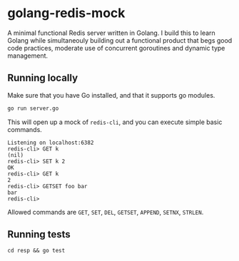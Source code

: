 # golang-redis-mock
A minimal functional Redis server written in Golang. I build this to learn Golang while simultaneouly
building out a functional product that begs good code practices, moderate use of concurrent goroutines
and dynamic type management.


## Running locally
Make sure that you have Go installed, and that it supports go modules.

```bash
go run server.go
```

This will open up a mock of `redis-cli`, and you can execute simple basic commands.

```
Listening on localhost:6382
redis-cli> GET k
(nil)
redis-cli> SET k 2
OK
redis-cli> GET k
2
redis-cli> GETSET foo bar
bar
redis-cli> 
```

Allowed commands are `GET`, `SET`, `DEL`, `GETSET`, `APPEND`, `SETNX`, `STRLEN`.

## Running tests

`cd resp && go test`